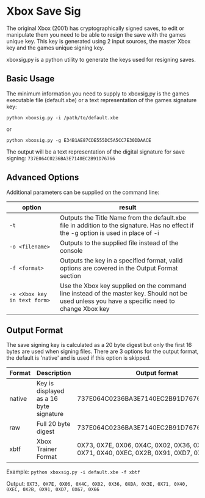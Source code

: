 # Xbox Save Sig

The original Xbox (2001) has cryptographically signed saves, to edit or manipulate them you need to be able to resign the save with the games unique key.
This key is generated using 2 input sources, the master Xbox key and the games unique signing key.  

xboxsig.py is a python utility to generate the keys used for resigning saves.

## Basic Usage

The minimum information you need to supply to xboxsig.py is the games executable file (default.xbe) or a text representation of the games signature key:

```python xboxsig.py -i /path/to/default.xbe```

or

```python xboxsig.py -g E34B1AE87CDE555DC5A5CC7E30DDAACE```

The output will be a text representation of the digital signature for save signing: `737E064C0236BA3E7140EC2B91D76766`

## Advanced Options

Additional parameters can be supplied on the command line:

option | result
-------|-------
`-t` | Outputs the Title Name from the default.xbe file in addition to the signature.  Has no effect if the -g option is used in place of -i
`-o <filename>` | Outputs to the supplied file instead of the console
`-f <format>` | Outputs the key in a specified format, valid options are covered in the Output Format section
`-x <Xbox key in text form>` | Use the Xbox key supplied on the command line instead of the master key.  Should not be used unless you have a specific need to change Xbox key

## Output Format
The save signing key is calculated as a 20 byte digest but only the first 16 bytes are used when signing files.
There are 3 options for the output format, the default is 'native' and is used if this option is skipped.

Format | Description | Output format
-------|-------------|--------------
native | Key is displayed as a 16 byte signature | 737E064C0236BA3E7140EC2B91D76766
raw | Full 20 byte digest | 737E064C0236BA3E7140EC2B91D76766C1F4B510
xbtf | Xbox Trainer Format | 0X73, 0X7E, 0X06, 0X4C, 0X02, 0X36, 0XBA, 0X3E, 0X71, 0X40, 0XEC, 0X2B, 0X91, 0XD7, 0X67, 0X66

Example:
```python xboxsig.py -i default.xbe -f xbtf```

Output:
`0X73, 0X7E, 0X06, 0X4C, 0X02, 0X36, 0XBA, 0X3E, 0X71, 0X40, 0XEC, 0X2B, 0X91, 0XD7, 0X67, 0X66`
